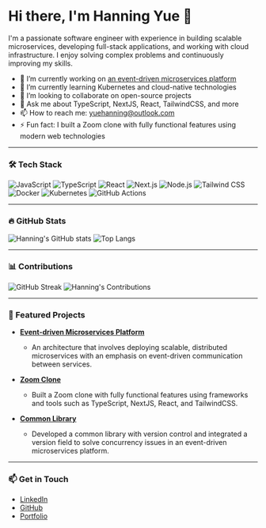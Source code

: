 # Hi there, I'm Hanning Yue 👋

I'm a passionate software engineer with experience in building scalable microservices, developing full-stack applications, and working with cloud infrastructure. I enjoy solving complex problems and continuously improving my skills.

- 🔭 I’m currently working on [an event-driven microservices platform](#) 
- 🌱 I’m currently learning Kubernetes and cloud-native technologies
- 👯 I’m looking to collaborate on open-source projects
- 💬 Ask me about TypeScript, NextJS, React, TailwindCSS, and more
- 📫 How to reach me: [yuehanning@outlook.com](mailto:yuehanning@outlook.com)
- ⚡ Fun fact: I built a Zoom clone with fully functional features using modern web technologies

---

### 🛠 Tech Stack

![JavaScript](https://img.shields.io/badge/JavaScript-ES6+-yellow?style=for-the-badge&logo=javascript)
![TypeScript](https://img.shields.io/badge/TypeScript-4.5-blue?style=for-the-badge&logo=typescript)
![React](https://img.shields.io/badge/React-17.0.2-blue?style=for-the-badge&logo=react)
![Next.js](https://img.shields.io/badge/Next.js-12.0.7-black?style=for-the-badge&logo=next.js)
![Node.js](https://img.shields.io/badge/Node.js-14.17.0-green?style=for-the-badge&logo=node.js)
![Tailwind CSS](https://img.shields.io/badge/TailwindCSS-2.2.19-blue?style=for-the-badge&logo=tailwind-css)
![Docker](https://img.shields.io/badge/Docker-20.10.7-blue?style=for-the-badge&logo=docker)
![Kubernetes](https://img.shields.io/badge/Kubernetes-1.21-blue?style=for-the-badge&logo=kubernetes)
![GitHub Actions](https://img.shields.io/badge/GitHub%20Actions-CI/CD-orange?style=for-the-badge&logo=github-actions)

---

### 🔥 GitHub Stats

![Hanning's GitHub stats](https://github-readme-stats.vercel.app/api?username=HanningYue&show_icons=true&theme=radical)
![Top Langs](https://github-readme-stats.vercel.app/api/top-langs/?username=HanningYue&layout=compact&theme=radical)

---

### 📊 Contributions

![GitHub Streak](https://github-readme-streak-stats.herokuapp.com/?user=HanningYue&theme=radical)
![Hanning's Contributions](https://github.com/HanningYue/github-contribution-grid-snake)

---

### 🌟 Featured Projects

- [**Event-driven Microservices Platform**](#)
  - An architecture that involves deploying scalable, distributed microservices with an emphasis on event-driven communication between services.
  
- [**Zoom Clone**](#)
  - Built a Zoom clone with fully functional features using frameworks and tools such as TypeScript, NextJS, React, and TailwindCSS.
  
- [**Common Library**](#)
  - Developed a common library with version control and integrated a version field to solve concurrency issues in an event-driven microservices platform.

---

### 📫 Get in Touch

- [LinkedIn](https://www.linkedin.com/in/jamie-yue-137050260/)
- [GitHub](https://github.com/HanningYue)
- [Portfolio](mailto:yuehanning@outlook.com)

